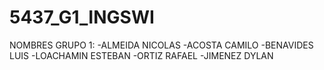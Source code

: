 # 5437_G1_INGSWI
NOMBRES GRUPO 1:
-ALMEIDA NICOLAS
-ACOSTA CAMILO
-BENAVIDES LUIS
-LOACHAMIN ESTEBAN
-ORTIZ RAFAEL
-JIMENEZ DYLAN
